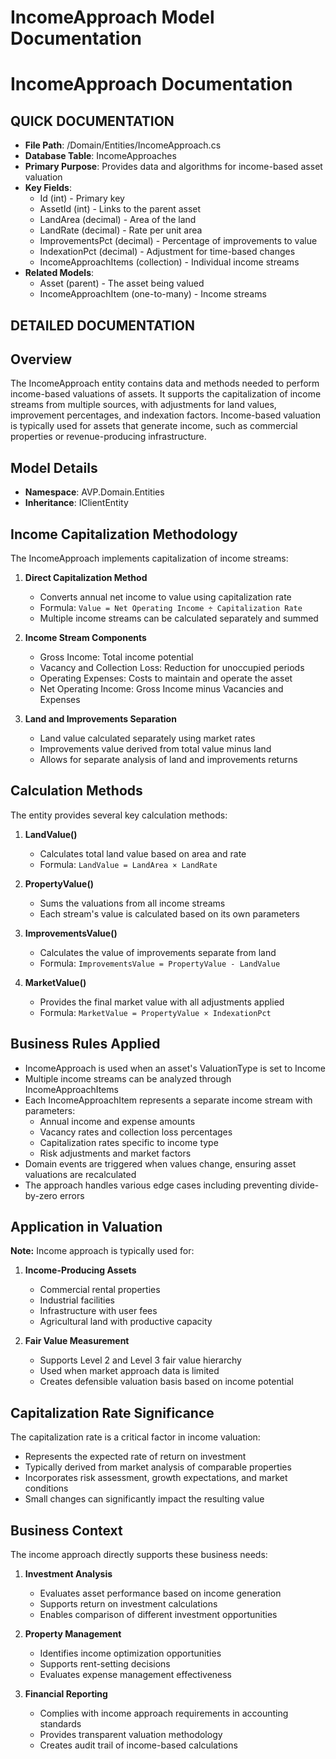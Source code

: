 
# IncomeApproach Model Documentation

#  IncomeApproach Documentation

## QUICK DOCUMENTATION
- **File Path**: /Domain/Entities/IncomeApproach.cs
- **Database Table**: IncomeApproaches
- **Primary Purpose**: Provides data and algorithms for income-based asset valuation
- **Key Fields**: 
  - Id (int) - Primary key
  - AssetId (int) - Links to the parent asset
  - LandArea (decimal) - Area of the land
  - LandRate (decimal) - Rate per unit area
  - ImprovementsPct (decimal) - Percentage of improvements to value
  - IndexationPct (decimal) - Adjustment for time-based changes
  - IncomeApproachItems (collection) - Individual income streams
- **Related Models**: 
  - Asset (parent) - The asset being valued
  - IncomeApproachItem (one-to-many) - Income streams

## DETAILED DOCUMENTATION

## Overview
The IncomeApproach entity contains data and methods needed to perform income-based valuations of assets. It supports the capitalization of income streams from multiple sources, with adjustments for land values, improvement percentages, and indexation factors. Income-based valuation is typically used for assets that generate income, such as commercial properties or revenue-producing infrastructure.

## Model Details
- **Namespace**: AVP.Domain.Entities
- **Inheritance**: IClientEntity

## Income Capitalization Methodology
The IncomeApproach implements capitalization of income streams:

1. **Direct Capitalization Method**
   - Converts annual net income to value using capitalization rate
   - Formula: `Value = Net Operating Income ÷ Capitalization Rate`
   - Multiple income streams can be calculated separately and summed

2. **Income Stream Components**
   - Gross Income: Total income potential
   - Vacancy and Collection Loss: Reduction for unoccupied periods
   - Operating Expenses: Costs to maintain and operate the asset
   - Net Operating Income: Gross Income minus Vacancies and Expenses

3. **Land and Improvements Separation**
   - Land value calculated separately using market rates
   - Improvements value derived from total value minus land
   - Allows for separate analysis of land and improvements returns

## Calculation Methods
The entity provides several key calculation methods:

1. **LandValue()**
   - Calculates total land value based on area and rate
   - Formula: `LandValue = LandArea × LandRate`

2. **PropertyValue()**
   - Sums the valuations from all income streams
   - Each stream's value is calculated based on its own parameters

3. **ImprovementsValue()**
   - Calculates the value of improvements separate from land
   - Formula: `ImprovementsValue = PropertyValue - LandValue`

4. **MarketValue()**
   - Provides the final market value with all adjustments applied
   - Formula: `MarketValue = PropertyValue × IndexationPct`

## Business Rules Applied
- IncomeApproach is used when an asset's ValuationType is set to Income
- Multiple income streams can be analyzed through IncomeApproachItems
- Each IncomeApproachItem represents a separate income stream with parameters:
  - Annual income and expense amounts
  - Vacancy rates and collection loss percentages
  - Capitalization rates specific to income type
  - Risk adjustments and market factors
- Domain events are triggered when values change, ensuring asset valuations are recalculated
- The approach handles various edge cases including preventing divide-by-zero errors

## Application in Valuation
**Note:** Income approach is typically used for:

1. **Income-Producing Assets**
   - Commercial rental properties
   - Industrial facilities
   - Infrastructure with user fees
   - Agricultural land with productive capacity

2. **Fair Value Measurement**
   - Supports Level 2 and Level 3 fair value hierarchy
   - Used when market approach data is limited
   - Creates defensible valuation basis based on income potential

## Capitalization Rate Significance
The capitalization rate is a critical factor in income valuation:

- Represents the expected rate of return on investment
- Typically derived from market analysis of comparable properties
- Incorporates risk assessment, growth expectations, and market conditions
- Small changes can significantly impact the resulting value

## Business Context
The income approach directly supports these business needs:

1. **Investment Analysis**
   - Evaluates asset performance based on income generation
   - Supports return on investment calculations
   - Enables comparison of different investment opportunities

2. **Property Management**
   - Identifies income optimization opportunities
   - Supports rent-setting decisions
   - Evaluates expense management effectiveness

3. **Financial Reporting**
   - Complies with income approach requirements in accounting standards
   - Provides transparent valuation methodology
   - Creates audit trail of income-based calculations
